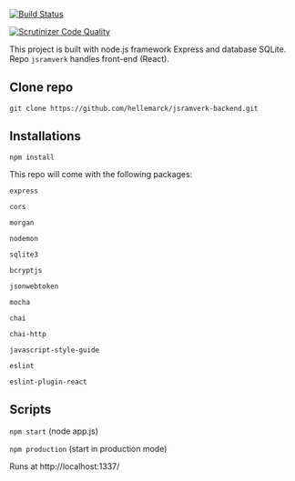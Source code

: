 [![Build Status](https://travis-ci.org/hellemarck/jsramverk-backend.svg?branch=master)](https://travis-ci.org/hellemarck/jsramverk-backend)

[![Scrutinizer Code Quality](https://scrutinizer-ci.com/g/hellemarck/jsramverk-backend/badges/quality-score.png?b=master)](https://scrutinizer-ci.com/g/hellemarck/jsramverk-backend/?branch=master)

This project is built with node.js framework Express and database SQLite. Repo `jsramverk` handles front-end (React).

## Clone repo

`git clone https://github.com/hellemarck/jsramverk-backend.git`

## Installations

`npm install`

This repo will come with the following packages:

`express`

`cors`

`morgan`

`nodemon`

`sqlite3`

`bcryptjs`

`jsonwebtoken`

`mocha`

`chai`

`chai-http`

`javascript-style-guide`

`eslint`

`eslint-plugin-react`

## Scripts

`npm start` (node app.js)

`npm production` (start in production mode)

Runs at http://localhost:1337/
